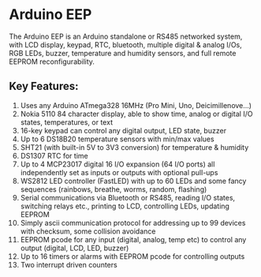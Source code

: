 # Arduino EEP

The Arduino EEP is an Arduino standalone or RS485 networked system, with LCD display, keypad, RTC, bluetooth, multiple digital & analog I/Os, RGB LEDs, buzzer, temperature and humidity sensors, and full remote EEPROM reconfigurability.

## Key Features:
1. Uses any Arduino ATmega328 16MHz (Pro Mini, Uno, Deicimillenove...)
2. Nokia 5110 84 character display, able to show time, analog or digital I/O states, temperatures, or text
3. 16-key keypad can control any digital output, LED state, buzzer
4. Up to 6 DS18B20 temperature sensors with min/max values
5. SHT21 (with built-in 5V to 3V3 conversion) for temperature & humidity
6. DS1307 RTC for time
7. Up to 4 MCP23017 digital 16 I/O expansion (64 I/O ports) all independently set as inputs or outputs with optional pull-ups
8. WS2812 LED controller (FastLED) with up to 60 LEDs and some fancy sequences (rainbows, breathe, worms, random, flashing)
9. Serial communications via Bluetooth or RS485, reading I/O states, switching relays etc., printing to LCD, controlling LEDs, updating EEPROM
10. Simply ascii communication protocol for addressing up to 99 devices with checksum, some collision avoidance
11. EEPROM pcode for any input (digital, analog, temp etc) to control any output (digital, LCD, LED, buzzer)
12. Up to 16 timers or alarms with EEPROM pcode for controlling outputs
13. Two interrupt driven counters

 


